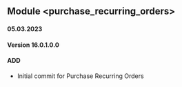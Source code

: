 ## Module <purchase_recurring_orders>

#### 05.03.2023
#### Version 16.0.1.0.0
#### ADD

- Initial commit for Purchase Recurring Orders

